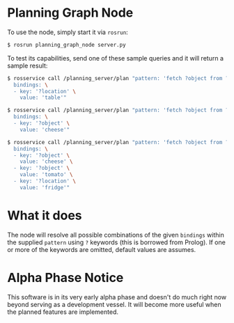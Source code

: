 Planning Graph Node
===

To use the node, simply start it via `rosrun`:

```bash
$ rosrun planning_graph_node server.py
```

To test its capabilities, send one of these sample queries and it will
return a sample result:

```bash
$ rosservice call /planning_server/plan "pattern: 'fetch ?object from ?location' \
  bindings: \
  - key: '?location' \
    value: 'table'"

$ rosservice call /planning_server/plan "pattern: 'fetch ?object from ?location' \
  bindings: \
  - key: '?object' \
    value: 'cheese'"

$ rosservice call /planning_server/plan "pattern: 'fetch ?object from ?location' \
  bindings: \
  - key: '?object' \
    value: 'cheese' \
  - key: '?object' \
    value: 'tomato' \
  - key: '?location' \
    value: 'fridge'"
```


What it does
===

The node will resolve all possible combinations of the given
`bindings` within the supplied `pattern` using `?` keywords (this is
borrowed from Prolog). If one or more of the keywords are omitted, default values are assumes.


Alpha Phase Notice
===

This software is in its very early alpha phase and doesn't do much
right now beyond serving as a development vessel. It will become more
useful when the planned features are implemented.
